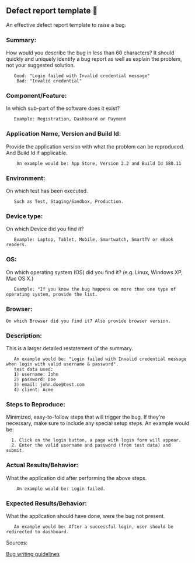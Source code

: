 ## Defect report template :bug:
An effective defect report template to raise a bug.

### Summary:
How would you describe the bug in less than 60 characters? It should quickly and uniquely identify a bug report as well as explain the problem, not your suggested solution.

       Good: "Login failed with Invalid credential message"
        Bad: "Invalid credential"

### Component/Feature:
In which sub-part of the software does it exist?

       Example: Registration, Dashboard or Payment


### Application Name, Version and Build Id:
Provide the application version with what the problem can be reproduced. And Build Id if applicable.

        An example would be: App Store, Version 2.2 and Build Id 580.11

### Environment:
On which test has been executed.

       Such as Test, Staging/Sandbox, Production.

### Device type:
 On which Device did you find it?

       Example: Laptop, Tablet, Mobile, Smartwatch, SmartTV or eBook readers.

### OS:
On which operating system (OS) did you find it? (e.g. Linux, Windows XP, Mac OS X.)

       Example: "If you know the bug happens on more than one type of operating system, provide the list.

### Browser:
    On which Browser did you find it? Also provide browser version.

### Description:

This is a larger detailed restatement of the summary.

       An example would be: "Login failed with Invalid credential message when login with valid username & password".
       test data used:
       1) username: John
       2) password: Doe
       3) email: john.doe@test.com
       4) client: Acme


### Steps to Reproduce:
Minimized, easy-to-follow steps that will trigger the bug. If they're necessary, make sure to include any special setup steps. An example would be:

      1. Click on the login button, a page with login form will appear.
      2. Enter the valid username and password (from test data) and submit.

### Actual Results/Behavior:
What the application did after performing the above steps.

        An example would be: Login failed.

### Expected Results/Behavior:
What the application should have done, were the bug not present.

       An example would be: After a successful login, user should be redirected to dashboard.

Sources:

[Bug writing guidelines](https://developer.mozilla.org/en-US/docs/Mozilla/QA/Bug_writing_guidelines)
